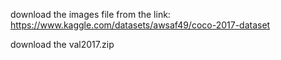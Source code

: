 download the images file from the link: https://www.kaggle.com/datasets/awsaf49/coco-2017-dataset

download the val2017.zip